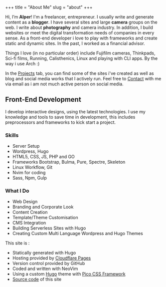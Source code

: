 +++
title = "About Me"
slug = "about"
+++

Hi, I’m **Alper**! I'm a freelancer, entrepreneur. I usually write and generate content as a **blogger**. I have several sites and large **camera** groups on the web. I write about **photography** and camera industry. In addition, I build websites or meet the digital transformation needs of companies in every sense. As a front-end developer i love to play with frameworks and create static and dynamic sites. In the past, I worked as a financial advisor.

Things I love (in no particular order) include Fujifilm cameras, Thinkpads, Sci-fi films, Running, Calisthenics, Linux and playing with CLI apps. By the way i use Arch :)

In the [Projects](/projects) tab, you can find some of the sites i've created as well as blog and social media works that I actively run. Feel free to [Contact](/contact) with me via email as i am not much active person on social media.

## Front-End Development

I develop interactive designs, using the latest technologies. I use my knowledge and tools to save time in development, this includes preprocessors and frameworks to kick start a project.

### Skills

- Server Setup
- Wordpress, Hugo
- HTML5, CSS, JS, PHP and GO
- Frameworks Bootstrap, Bulma, Pure, Spectre, Skeleton
- Linux Workflow, Git
- Nvim for coding
- Sass, Npm, Gulp

### What I Do

- Web Design
- Branding and Corporate Look
- Content Creation
- Template/Theme Customisation
- CMS Integration
- Building Serverless Sites with Hugo
- Creating Custom Multi Language Wordpress and Hugo Themes


This site is :

- Statically generated with Hugo
- Hosting provided by [Cloudflare Pages](https://pages.cloudflare.com)
- Version control provided by GitHub
- Coded and written with NeoVim
- Using a custom [Hugo](https://gohugo.io/) theme with [Pico CSS Framework](https://picocss.com/)
- [Source code](https://github.com/eorus/alperorus) of this site
